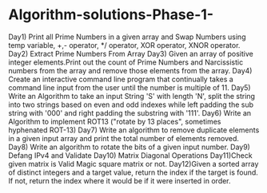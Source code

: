 # Algorithm-solutions-Phase-1-
Day1) Print all Prime Numbers in a given array and Swap Numbers using temp variable, +,- operator, */ operator, XOR operator, XNOR operator.
Day2) Extract Prime Numbers From Array
Day3) Given an array of positive integer elements.Print out the count of Prime Numbers and Narcissistic numbers from the array and remove those elements from the array.
Day4) Create an interactive command line program that continually takes a command line input from the user until the number is multiple of 11.
Day5) Write an Algorithm to take an input String 'S' with length 'N', split the string into two strings based on even and odd indexes while left padding the sub string with '000' and right padding the substring with '111'.
Day6) Write an Algorithm to implement ROT13 ("rotate by 13 places", sometimes hyphenated ROT-13)
Day7) Write an algorithm to remove duplicate elements in a given input array and print the total number of elements removed.
Day8) Write an algorithm to rotate the bits of a given input number.
Day9) Defang IPv4 and Validate
Day10) Matrix Diagonal Operations
Day11)Check given matrix is Valid Magic square matrix or not.
Day12)Given a sorted array of distinct integers and a target value, return the index if the target is found. If not, return the index where it would be if it were inserted in order.
